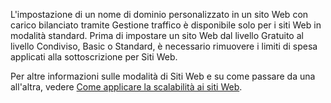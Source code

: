 ﻿L'impostazione di un nome di dominio personalizzato in un sito Web con carico bilanciato tramite Gestione traffico è disponibile solo per i siti Web in modalità standard. Prima di impostare un sito Web dal livello Gratuito al livello Condiviso, Basic o Standard, è necessario rimuovere i limiti di spesa applicati alla sottoscrizione per Siti Web. 

Per altre informazioni sulle modalità di Siti Web e su come passare da una all'altra, vedere [Come applicare la scalabilità ai siti Web](/it-it/documentation/articles/web-sites-scale/).
